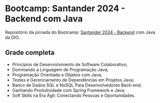 # Bootcamp: Santander 2024 - Backend com Java

Repositório da jornada do Bootcamp: [Santander 2024 - Backend](https://web.dio.me/track/santander-2024-backend-com-java?tab=about) com Java da DIO.

## Grade completa

* Princípios de Desenvolvimento de Software Colaborativo;
* Dominando a Linguagem de Programação Java;
* Programação Orientada a Objetos com Java;
* Testes e Gerenciamento de Dependências em Projetos Java;
* Banco de Dados SQL e NoSQL Para Desenvolvedores Back-end;
* Ganhando Produtividade com Spring Framework e Java;
* Soft Skills na Era Ágil: Conectando Pessoas e Oportunidades.

